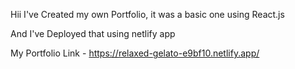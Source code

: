 Hii I've Created my own Portfolio, it was a basic one using React.js

And I've Deployed that using netlify app

My Portfolio Link - https://relaxed-gelato-e9bf10.netlify.app/

